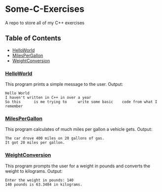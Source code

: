 # Some-C-Exercises
A repo to store all of my C++ exercises 

## Table of Contents
* [HelloWorld](#helloworld)
* [MilesPerGallon](#milespergallon)
* [WeightConversion](#weightconversion)

### [HelloWorld](./HelloWorld.cpp)
This program prints a simple message to the user. 
Output: 
```
Hello World
I haven't written in C++ in over a year
So this 	 is me trying to 	 write some basic  	 code from what I remember
```
### [MilesPerGallon](./MilesPerGallon.cpp)
This program calculates of much miles per gallon a vehicle gets.
Output: 
```
The car drove 400 miles on 20 gallons of gas.
It got 20 miles per gallon.
```
### [WeightConversion](./WeightConversion.cpp)
This program prompts the user for a weight in pounds and converts the weight to kilograms.
Output:
```
Enter the weight in pounds: 140
140 pounds is 63.3484 in kilograms.
```